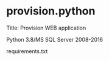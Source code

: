 # provision.python
Title: Provision WEB application

Python 3.8/MS SQL Server 2008-2016

requirements.txt
